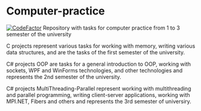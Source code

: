 # Computer-practice
[![CodeFactor](https://www.codefactor.io/repository/github/vladislav-miroshnikov/computer-practice/badge)](https://www.codefactor.io/repository/github/vladislav-miroshnikov/computer-practice)
Repository with tasks for computer practice from 1 to 3 semester of the university

C projects represent various tasks for working with memory, writing various data structures, and are the tasks of the first semester of the university.

C# projects OOP are tasks for a general introduction to OOP, working with sockets, WPF and WinForms technologies, and other technologies and represents the 2nd semester of the university.

C# projects MultiThreading-Parallel represent working with multithreading and parallel programming, writing client-server applications, working with MPI.NET, Fibers and others and represents the 3rd semester of universiry.
